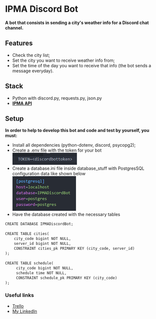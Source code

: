 # IPMA Discord Bot

**A bot that consists in sending a city's weather info for a Discord chat channel.**

## Features

- Check the city list;
- Set the city you want to receive weather info from;
- Set the time of the day you want to receive that info (the bot sends a message everyday).

## Stack

- Python with discord.py, requests.py, json.py
- **[IPMA API](https://api.ipma.pt/)**

## Setup

**In order to help to develop this bot and code and test by yourself, you must:**

- Install all dependencies (python-dotenv, discord, psycopg2);
- Create a .env file with the token for your bot  
![.env file](readmeimages/env.png)
- Create a database.ini file inside database_stuff with PostgresSQL configuration data like shown below  
![Database.ini](readmeimages/databaseinistuffv2.png)
- Have the database created with the necessary tables
```
CREATE DATABASE IPMADiscordBot;

CREATE TABLE cities(
	city_code bigint NOT NULL,
	server_id bigint NOT NULL,
	CONSTRAINT cities_pk PRIMARY KEY (city_code, server_id)
);

CREATE TABLE schedule(
	 city_code bigint NOT NULL,
	 schedule time NOT NULL,
	 CONSTRAINT schedule_pk PRIMARY KEY (city_code)
);
```

### Useful links

- [Trello](https://trello.com/b/caa0Op4o/ipma-discord-bot)
- [My LinkedIn](https://www.linkedin.com/in/duarteribeiromelo/)
